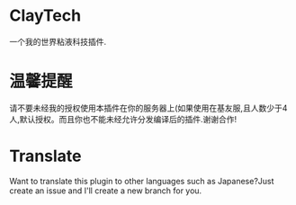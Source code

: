 # ClayTech
一个我的世界粘液科技插件.

# 温馨提醒
请不要未经我的授权使用本插件在你的服务器上(如果使用在基友服,且人数少于4人,默认授权。而且你也不能未经允许分发编译后的插件.谢谢合作!

# Translate
Want to translate this plugin to other languages such as Japanese?Just create an issue and I'll create a new branch for you.

